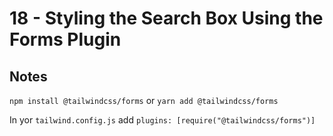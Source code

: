 # 18 - Styling the Search Box Using the Forms Plugin

## Notes

<TimeStamp start="0:13" end="0:15">

`npm install @tailwindcss/forms` or `yarn add @tailwindcss/forms` 

</TimeStamp>

<TimeStamp start="0:23" end="0:26">

In yor `tailwind.config.js` add `plugins: [require("@tailwindcss/forms")]`

</TimeStamp>

